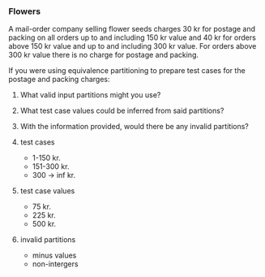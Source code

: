### Flowers
A mail-order company selling flower seeds charges 30 kr for postage and packing on all orders up to and including 150 kr value and 40 kr for orders above 150 kr value and up to and including 300 kr value. For orders above 300 kr value there is no charge for postage and packing.

If you were using equivalence partitioning to prepare test cases for the postage and packing charges:
1. What valid input partitions might you use?
2. What test case values could be inferred from said partitions?
3. With the information provided, would there be any invalid partitions?


1. test cases
    - 1-150 kr.
    - 151-300 kr.
    - 300 -> inf kr.

2. test case values
    - 75 kr.
    - 225 kr.
    - 500 kr.

3. invalid partitions
    - minus values
    - non-intergers
    
